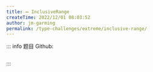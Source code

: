 ```yaml
---
title: ➖ InclusiveRange
createTime: 2022/12/01 08:03:52
author: jm-garming
permalink: /type-challenges/extreme/inclusive-range/
---
```


::: info 题目
Github: []()

```ts

```

:::
